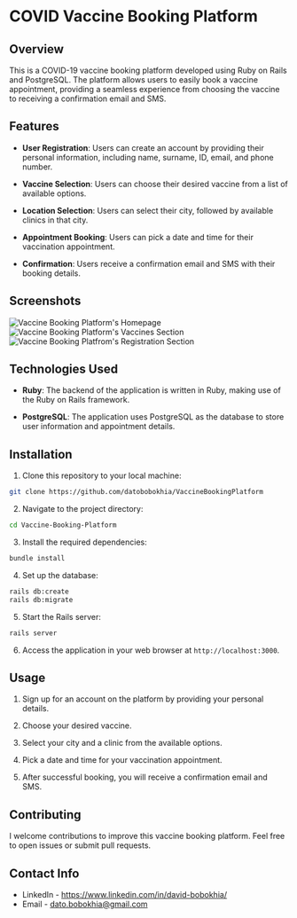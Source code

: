 # COVID Vaccine Booking Platform

## Overview

This is a COVID-19 vaccine booking platform developed using Ruby on Rails and PostgreSQL. The platform allows users to easily book a vaccine appointment, providing a seamless experience from choosing the vaccine to receiving a confirmation email and SMS.

## Features

- **User Registration**: Users can create an account by providing their personal information, including name, surname, ID, email, and phone number.

- **Vaccine Selection**: Users can choose their desired vaccine from a list of available options.

- **Location Selection**: Users can select their city, followed by available clinics in that city.

- **Appointment Booking**: Users can pick a date and time for their vaccination appointment.

- **Confirmation**: Users receive a confirmation email and SMS with their booking details.

## Screenshots

<img src="https://github.com/datobobokhia/VaccineBookingPlatform/assets/69156870/d8e8ff9e-3c24-47f4-a897-1ffd84b655cf" alt="Vaccine Booking Platform's Homepage">


<img src="https://github.com/datobobokhia/VaccineBookingPlatform/assets/69156870/f22e7253-1035-4690-b891-91336001b09f" alt="Vaccine Booking Platform's Vaccines Section">


<img src="https://github.com/datobobokhia/VaccineBookingPlatform/assets/69156870/d00d27e2-ed8a-4919-845b-146c509322bf" alt="Vaccine Booking Platfrom's Registration Section">


## Technologies Used

- **Ruby**: The backend of the application is written in Ruby, making use of the Ruby on Rails framework.

- **PostgreSQL**: The application uses PostgreSQL as the database to store user information and appointment details.

## Installation

1. Clone this repository to your local machine:
  ```bash
  git clone https://github.com/datobobokhia/VaccineBookingPlatform
  ```

2. Navigate to the project directory:
  ```bash
  cd Vaccine-Booking-Platform
  ```

3. Install the required dependencies:
  ```bash
  bundle install
  ```

4. Set up the database:
  ```bash
  rails db:create
  rails db:migrate
  ```

5. Start the Rails server:
  ```bash
  rails server
  ```

6. Access the application in your web browser at `http://localhost:3000`.

## Usage

1. Sign up for an account on the platform by providing your personal details.

2. Choose your desired vaccine.

3. Select your city and a clinic from the available options.

4. Pick a date and time for your vaccination appointment.

5. After successful booking, you will receive a confirmation email and SMS.

## Contributing

I welcome contributions to improve this vaccine booking platform. Feel free to open issues or submit pull requests.


## Contact Info

* LinkedIn - https://www.linkedin.com/in/david-bobokhia/
* Email - dato.bobokhia@gmail.com
